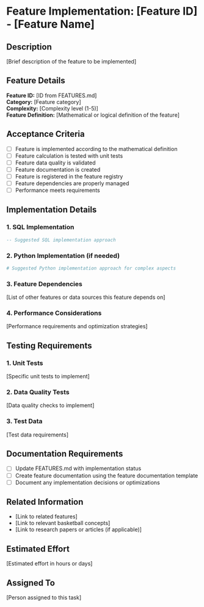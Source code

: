 # Feature Implementation: [Feature ID] - [Feature Name]

## Description

[Brief description of the feature to be implemented]

## Feature Details

**Feature ID:** [ID from FEATURES.md]  
**Category:** [Feature category]  
**Complexity:** [Complexity level (1-5)]  
**Feature Definition:** [Mathematical or logical definition of the feature]

## Acceptance Criteria

- [ ] Feature is implemented according to the mathematical definition
- [ ] Feature calculation is tested with unit tests
- [ ] Feature data quality is validated
- [ ] Feature documentation is created
- [ ] Feature is registered in the feature registry
- [ ] Feature dependencies are properly managed
- [ ] Performance meets requirements

## Implementation Details

### 1. SQL Implementation

```sql
-- Suggested SQL implementation approach
```

### 2. Python Implementation (if needed)

```python
# Suggested Python implementation approach for complex aspects
```

### 3. Feature Dependencies

[List of other features or data sources this feature depends on]

### 4. Performance Considerations

[Performance requirements and optimization strategies]

## Testing Requirements

### 1. Unit Tests

[Specific unit tests to implement]

### 2. Data Quality Tests

[Data quality checks to implement]

### 3. Test Data

[Test data requirements]

## Documentation Requirements

- [ ] Update FEATURES.md with implementation status
- [ ] Create feature documentation using the feature documentation template
- [ ] Document any implementation decisions or optimizations

## Related Information

- [Link to related features]
- [Link to relevant basketball concepts]
- [Link to research papers or articles (if applicable)]

## Estimated Effort

[Estimated effort in hours or days]

## Assigned To

[Person assigned to this task] 
